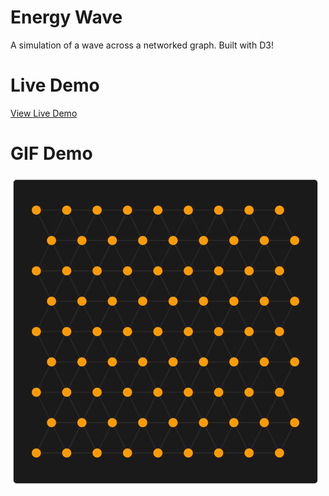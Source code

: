 # Energy Wave

A simulation of a wave across a networked graph. Built with D3!

# Live Demo

[View Live Demo](https://regularmemory.blog/EnergyWave/)

# GIF Demo

[![](./demo.gif)](https://regularmemory.blog/EnergyWave/)

